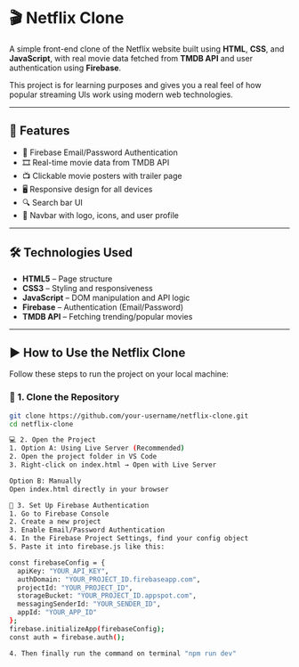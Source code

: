 # 🎬 Netflix Clone

A simple front-end clone of the Netflix website built using **HTML**, **CSS**, and **JavaScript**, with real movie data fetched from **TMDB API** and user authentication using **Firebase**.

This project is for learning purposes and gives you a real feel of how popular streaming UIs work using modern web technologies.

---

## 📌 Features

- 🔐 Firebase Email/Password Authentication
- 🎞️ Real-time movie data from TMDB API
- 📺 Clickable movie posters with trailer page
- 🖥️ Responsive design for all devices
- 🔍 Search bar UI
- 🧭 Navbar with logo, icons, and user profile

---

## 🛠️ Technologies Used

- **HTML5** – Page structure
- **CSS3** – Styling and responsiveness
- **JavaScript** – DOM manipulation and API logic
- **Firebase** – Authentication (Email/Password)
- **TMDB API** – Fetching trending/popular movies

---

## ▶️ How to Use the Netflix Clone

Follow these steps to run the project on your local machine:

### 🔧 1. Clone the Repository

```bash
git clone https://github.com/your-username/netflix-clone.git
cd netflix-clone

💻 2. Open the Project
1. Option A: Using Live Server (Recommended)
2. Open the project folder in VS Code
3. Right-click on index.html → Open with Live Server

Option B: Manually
Open index.html directly in your browser

🔑 3. Set Up Firebase Authentication
1. Go to Firebase Console
2. Create a new project
3. Enable Email/Password Authentication
4. In the Firebase Project Settings, find your config object
5. Paste it into firebase.js like this:

const firebaseConfig = {
  apiKey: "YOUR_API_KEY",
  authDomain: "YOUR_PROJECT_ID.firebaseapp.com",
  projectId: "YOUR_PROJECT_ID",
  storageBucket: "YOUR_PROJECT_ID.appspot.com",
  messagingSenderId: "YOUR_SENDER_ID",
  appId: "YOUR_APP_ID"
};
firebase.initializeApp(firebaseConfig);
const auth = firebase.auth();

4. Then finally run the command on terminal "npm run dev"
